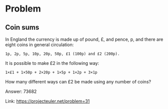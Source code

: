 Problem
===

Coin sums
---

In England the currency is made up of pound, £, and pence, p, and there are eight coins in general circulation:

    1p, 2p, 5p, 10p, 20p, 50p, £1 (100p) and £2 (200p).

It is possible to make £2 in the following way:

    1×£1 + 1×50p + 2×20p + 1×5p + 1×2p + 3×1p

How many different ways can £2 be made using any number of coins?


Answer: 73682

Link: https://projecteuler.net/problem=31